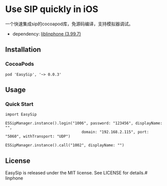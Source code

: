 # Use SIP quickly in iOS
一个快速集成sip的cocoapod库，免源码编译，支持模拟器调试。

- dependency:
[liblinphone (3.99.7)](https://gitlab.linphone.org/BC/public/Specs)

## Installation

### CocoaPods

	pod 'EasySip', '~> 0.0.3'
		
## Usage

### Quick Start

	import EasySip
	
	ESSipManager.instance().login("1006", password: "123456", displayName: "",
                                      domain: "192.168.2.115", port: "5060", withTransport: "UDP")
                           
	ESSipManager.instance().call("1002", displayName: "")


## License
EasySip is released under the MIT license. See LICENSE for details.# linphone
